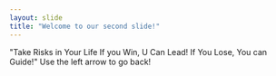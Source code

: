 ```yaml
---
layout: slide
title: "Welcome to our second slide!"
---
```

"Take Risks in Your Life If you Win, U Can Lead! If You Lose, You can Guide!"
Use the left arrow to go back!
